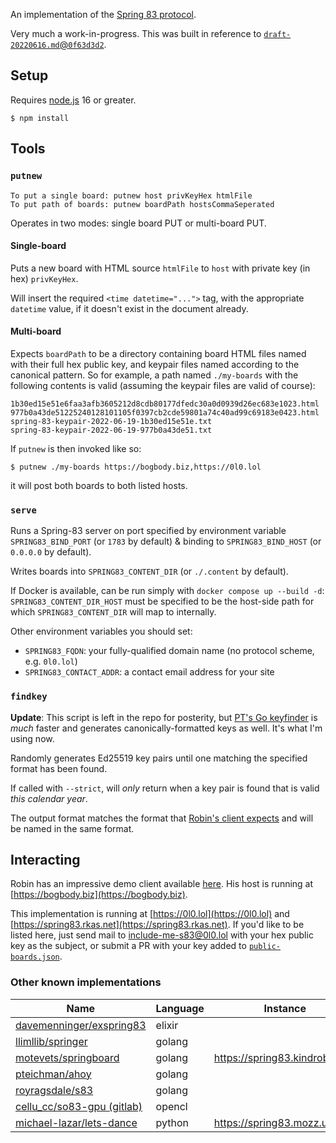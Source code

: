 An implementation of the [Spring 83 protocol](https://github.com/robinsloan/spring-83-spec).

Very much a work-in-progress. This was built in reference to [`draft-20220616.md`@`0f63d3d2`](https://github.com/robinsloan/spring-83-spec/blob/0f63d3d25125106ad23428bcdaeb43b2c7840d53/draft-20220616.md).

## Setup

Requires [node.js](https://nodejs.org/) 16 or greater.

```
$ npm install
```

## Tools

### `putnew`

```
To put a single board: putnew host privKeyHex htmlFile
To put path of boards: putnew boardPath hostsCommaSeperated
```

Operates in two modes: single board PUT or multi-board PUT.

#### Single-board

Puts a new board with HTML source `htmlFile` to `host` with private key (in hex) `privKeyHex`.

Will insert the required `<time datetime="...">` tag, with the appropriate `datetime` value, if it doesn't exist in the document already.

#### Multi-board

Expects `boardPath` to be a directory containing board HTML files named with their full hex public key, and keypair files named according to the canonical pattern. So for example, a path named `./my-boards` with the following contents is valid (assuming the keypair files are valid of course):

```
1b30ed15e51e6faa3afb3605212d8cdb80177dfedc30a0d0939d26ec683e1023.html
977b0a43de51225240128101105f0397cb2cde59801a74c40ad99c69183e0423.html
spring-83-keypair-2022-06-19-1b30ed15e51e.txt
spring-83-keypair-2022-06-19-977b0a43de51.txt
```

If `putnew` is then invoked like so:

```
$ putnew ./my-boards https://bogbody.biz,https://0l0.lol
```

it will post both boards to both listed hosts.

### `serve`

Runs a Spring-83 server on port specified by environment variable `SPRING83_BIND_PORT` (or `1783` by default) & binding to `SPRING83_BIND_HOST` (or `0.0.0.0` by default).

Writes boards into `SPRING83_CONTENT_DIR` (or `./.content` by default).

If Docker is available, can be run simply with `docker compose up --build -d`: `SPRING83_CONTENT_DIR_HOST` must be specified to be the host-side path for which `SPRING83_CONTENT_DIR` will map to internally.

Other environment variables you should set:
  * `SPRING83_FQDN`: your fully-qualified domain name (no protocol scheme, e.g. `0l0.lol`)
  * `SPRING83_CONTACT_ADDR`: a contact email address for your site

### `findkey`

**Update**: This script is left in the repo for posterity, but [PT's Go keyfinder](https://github.com/pteichman/ahoy) is <i>much</i> faster and generates canonically-formatted keys as well. It's what I'm using now.

Randomly generates Ed25519 key pairs until one matching the specified format has been found.

If called with `--strict`, will _only_ return when a key pair is found that is valid _this calendar year_.

The output format matches the format that [Robin's client expects](https://github.com/robinsloan/spring-83-spec/tree/main/demo-client) and will be named in the same format.

## Interacting

Robin has an impressive demo client available [here](https://github.com/robinsloan/spring-83-spec/tree/main/demo-client). His host is running at [https://bogbody.biz](https://bogbody.biz).

This implementation is running at [https://0l0.lol](https://0l0.lol) and [https://spring83.rkas.net](https://spring83.rkas.net). If you'd like to be listed here, just send mail to include-me-s83@0l0.lol with your hex public key as the subject, or submit a PR with your key added to [`public-boards.json`](/public-boards.json).

### Other known implementations

| Name | Language | Instance |
| -------------------------- | ------------------- | -------------------------|
| [davemenninger/exspring83](https://github.com/davemenninger/exspring83) | elixir | |
| [llimllib/springer](https://github.com/llimllib/springer) | golang | |
| [motevets/springboard](https://github.com/motevets/springboard) | golang | https://spring83.kindrobot.ca/ |
| [pteichman/ahoy](https://github.com/pteichman/ahoy) | golang | |
| [royragsdale/s83](https://github.com/royragsdale/s83) | golang | |
| [cellu_cc/so83-gpu (gitlab)](https://gitlab.com/cellu_cc/so83-gpu) | opencl | |
| [michael-lazar/lets-dance](https://github.com/michael-lazar/lets-dance) | python | https://spring83.mozz.us |
